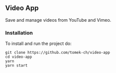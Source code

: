 ## Video App

Save and manage videos from YouTube and Vimeo.

### Installation

To install and run the project do:

```
git clone https://github.com/tomek-ch/video-app
cd video-app
yarn
yarn start
```
